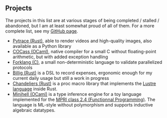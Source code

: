 ## Projects

The projects in this list are at various stages of being
completed / stalled / abandoned, but I am at least somewhat proud of all of them.
For a more complete list, see my [GitHub page](https://github.com/Vanille-N).

- [Pytrace (Rust)](https://github.com/Vanille-N/ray_tracer), able to
  render videos and high-quality images, also available as a Python
  library
- [COCass (OCaml)](https://github.com/Vanille-N/cocass), native compiler
  for a small C without floating-point arithmetic, but with added
  exception handling
- [Forklang (C)](https://github.com/Vanille-N/forklang), a small
  non-deterministic language to validate parallelized protocols
- [Billig (Rust)](https://github.com/Vanille-N/billig) is a DSL to record
  expenses, ergonomic enough for my current daily usage but still a work
  in progress
- [Chandeliers (Rust)](https://github.com/Vanille-N/chandeliers) is a proc
  macro library that implements the
  [Lustre language](https://en.wikipedia.org/wiki/Lustre_(programming_language))
  inside Rust.
- [Minihell (OCaml)](https://gitlab.com/Vanille-N/mpri-2.4-project-2023-2024) is a
  type inference engine for a toy language implemented for the
  [MPRI class 2.4 (Functionnal Programming)](https://gitlab.inria.fr/fpottier/mpri-2.4-public/blob/master/README.md).
  The language is ML-style without polymorphism and supports inductive
  algebraic datatypes.

